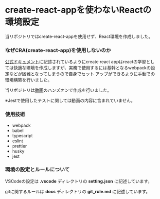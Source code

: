 # create-react-appを使わないReactの環境設定

当リポジトリではcreate-react-appを使用せず、React環境を作成しました。

### なぜCRA(create-react-app)を使用しないのか

[公式ドキュメント](https://ja.reactjs.org/docs/create-a-new-react-app.html)に記述されているようにcreate react appはreactの学習としては快適な環境を作成しますが、実務で使用するには基幹となるwebpackの設定などが困難となってしまうので自身でセット
アップができるように手動での環境構築を行いました。

当リポジトリは[動画](https://www.youtube.com/watch?v=Elpu7CIuqjY&list=PLC3y8-rFHvwiWPS2RO3BKotLRfgg_8WEo)のハンズオンで作成を行いました。

※Jestで使用したテストに関しては動画の内容に含まれていません。

### 使用技術
- webpack
- babel
- typescript
- eslint
- prettier
- husky
- jest

### 環境の設定とルールについて

VSCodeの設定は **.vscode** ディレクトリの **setting.json** に記述しています。

gitに関するルールは **docs** ディレクトリの **git_rule.md** に記述しています。
